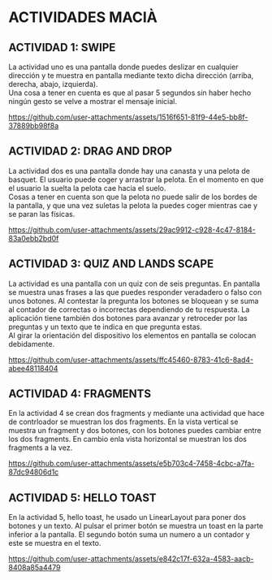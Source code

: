 # ACTIVIDADES MACIÀ

## ACTIVIDAD 1: SWIPE
  La actividad uno es una pantalla donde puedes deslizar en cualquier dirección y te muestra en pantalla mediante texto dicha dirección (arriba, derecha, abajo, izquierda).  
  Una cosa a tener en cuenta es que al pasar 5 segundos sin haber hecho ningún gesto se velve a mostrar el mensaje inicial.  
    
https://github.com/user-attachments/assets/1516f651-81f9-44e5-bb8f-37889bb98f8a


## ACTIVIDAD 2: DRAG AND DROP
  La actividad dos es una pantalla donde hay una canasta y una pelota de basquet. El usuario puede coger y arrastrar la pelota. En el momento en que el usuario la suelta la pelota cae hacia el suelo.   
  Cosas a tener  en cuenta son que la pelota no puede salir de los bordes de la pantalla, y que una vez suletas la pelota la puedes coger mientras cae y se paran las físicas.  
  
https://github.com/user-attachments/assets/29ac9912-c928-4c47-8184-83a0ebb2bd0f

## ACTIVIDAD 3: QUIZ AND LANDS SCAPE
  La actividad es una pantalla con un quiz con de seis preguntas. En pantalla se muestra unas frases a las que puedes responder veradadero o falso con unos botones. Al contestar la pregunta los botones se bloquean    y se suma al contador de correctas o incorrectas dependiendo de tu respuesta. La aplicación tiene también dos botones para avanzar y retroceder por las preguntas y un texto que te indica en que pregunta estas.  
  Al girar la orientación del dispositivo los elementos en pantalla se colocan debidamente.

  
https://github.com/user-attachments/assets/ffc45460-8783-41c6-8ad4-abee48118404

## ACTIVIDAD 4: FRAGMENTS
  En la actividad 4 se crean dos fragments y mediante una actividad que hace de contrloador se muestran los dos fragments. En la vista vertical se muestra un fragment y dos botones, con los botones puedes cambiar entre los dos fragments. En cambio enla vista horizontal se muestran los dos fragments a la vez.

https://github.com/user-attachments/assets/e5b703c4-7458-4cbc-a7fa-87dc94806d1c

## ACTIVIDAD 5: HELLO TOAST
  En la actividad 5, hello toast, he usado un LinearLayout para poner dos botones y un texto. Al pulsar el primer botón se muestra un toast en la parte inferior a la pantalla. El segundo botón suma un numero a un contador y este se muestra en el texto.


https://github.com/user-attachments/assets/e842c17f-632a-4583-aacb-8408a85a4479


  



  


